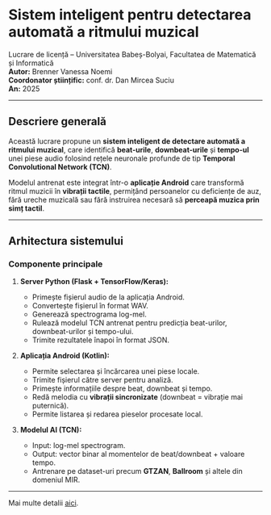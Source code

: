# Sistem inteligent pentru detectarea automată a ritmului muzical

Lucrare de licență – Universitatea Babeș-Bolyai, Facultatea de Matematică și Informatică  
**Autor:** Brenner Vanessa Noemi  
**Coordonator științific:** conf. dr. Dan Mircea Suciu  
**An:** 2025

---

## Descriere generală

Această lucrare propune un **sistem inteligent de detectare automată a ritmului muzical**, care identifică **beat-urile**, **downbeat-urile** și **tempo-ul** unei piese audio folosind rețele neuronale profunde de tip **Temporal Convolutional Network (TCN)**.  

Modelul antrenat este integrat într-o **aplicație Android** care transformă ritmul muzicii în **vibrații tactile**, permițând persoanelor cu deficiențe de auz, fără ureche muzicală sau fără instruirea necesară să **perceapă muzica prin simț tactil**.

---

## Arhitectura sistemului

### Componente principale

1. **Server Python (Flask + TensorFlow/Keras):**
   - Primește fișierul audio de la aplicația Android.
   - Convertește fișierul în format WAV.
   - Generează spectrograma log-mel.
   - Rulează modelul TCN antrenat pentru predicția beat-urilor, downbeat-urilor și tempo-ului.
   - Trimite rezultatele înapoi în format JSON.

2. **Aplicația Android (Kotlin):**
   - Permite selectarea și încărcarea unei piese locale.
   - Trimite fișierul către server pentru analiză.
   - Primește informațiile despre beat, downbeat și tempo.
   - Redă melodia cu **vibrații sincronizate** (downbeat = vibrație mai puternică).
   - Permite listarea și redarea pieselor procesate local.

3. **Modelul AI (TCN):**
   - Input: log-mel spectrogram.
   - Output: vector binar al momentelor de beat/downbeat + valoare tempo.
   - Antrenare pe dataset-uri precum **GTZAN**, **Ballroom** și altele din domeniul MIR.

---

Mai multe detalii [aici](https://acrobat.adobe.com/id/urn:aaid:sc:EU:3474b25d-ca07-4437-8983-7a50079ae185).

